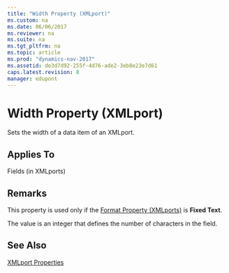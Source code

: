 ```yaml
---
title: "Width Property (XMLport)"
ms.custom: na
ms.date: 06/06/2017
ms.reviewer: na
ms.suite: na
ms.tgt_pltfrm: na
ms.topic: article
ms.prod: "dynamics-nav-2017"
ms.assetid: de3d7d92-255f-4d76-ade2-3eb8e23e7d61
caps.latest.revision: 8
manager: edupont
---
```

# Width Property (XMLport)
Sets the width of a data item of an XMLport.  
  
## Applies To  
 Fields \(in XMLports\)  
  
## Remarks  
 This property is used only if the [Format Property \(XMLports\)](Format-Property--XMLports-.md) is **Fixed Text**.  
  
 The value is an integer that defines the number of characters in the field.  
  
## See Also  
 [XMLport Properties](XMLport-Properties.md)